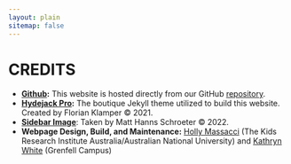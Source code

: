 ```yaml
---
layout: plain
sitemap: false
---
```


# CREDITS

- **[Github](https://pages.github.com/):** This website is hosted directly from our GitHub [repository](https://github.com/marine-biomass-innovation/mbi-project).
- **[Hydejack Pro](https://hydejack.com/):** The boutique Jekyll theme utilized to build this website. Created by Florian Klamper © 2021.
- **[Sidebar Image](https://unsplash.com/photos/7RTiJ6WBdjA)**: Taken by Matt Hanns Schroeter © 2022.
- **Webpage Design, Build, and Maintenance:** [Holly Massacci](https://www.linkedin.com/in/hollymassacci/) (The Kids Research Institute Australia/Australian National University) and [Kathryn White](https://www.linkedin.com/in/kathrynwhite-nl/?originalSubdomain=ca) (Grenfell Campus)
